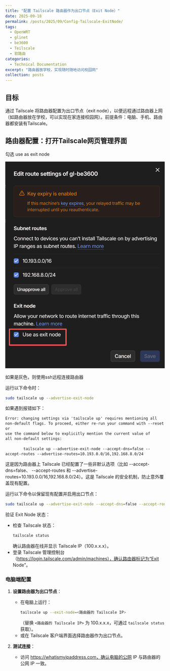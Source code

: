 ```yaml
---
title: "配置 Tailscale 路由器作为出口节点（Exit Node）"
date: 2025-09-18
permalink: /posts/2025/09/Config-Tailscale-ExitNode/
tags:
  - OpenWRT
  - glinet
  - be3600
  - Teilscale
  - 软路由
categories:
  - Technical Documentation
excerpt: "路由器放学校，实现随时随地访问校园网"
collection: posts
---
```


## 目标
通过 Tailscale 将路由器配置为出口节点（exit node），以便远程通过路由器上网（如路由器放在学校，可以实现在家连接校园网）。前提条件：电脑、手机、路由器都安装有Tailscale。

## 路由器配置：打开Tailscale网页管理界面

勾选 use as exit node

![图片描述](/images/posts/2025-09-18-Config-Tailscale-ExitNode/image-20250918121752108.png)

如果是灰色，则使用ssh远程连接路由器

运行以下命令时：

```bash
sudo tailscale up --advertise-exit-node
```
如果遇到报错如下：
```
Error: changing settings via 'tailscale up' requires mentioning all
non-default flags. To proceed, either re-run your command with --reset or
use the command below to explicitly mention the current value of
all non-default settings:

        tailscale up --advertise-exit-node --accept-dns=false --accept-routes --advertise-routes=10.193.0.0/16,192.168.8.0/24
```

这是因为路由器上 Tailscale 已经配置了一些非默认选项（比如 --accept-dns=false、 --accept-routes 和 --advertise-routes=10.193.0.0/16,192.168.8.0/24）。这是 Tailscale 的安全机制，防止意外覆盖现有配置。

运行以下命令以保留现有配置并启用出口节点：

```bash
sudo tailscale up --advertise-exit-node --accept-dns=false --accept-routes --advertise-routes=10.193.0.0/16,192.168.8.0/24
```

验证 Exit Node 状态：
- 检查 Tailscale 状态：
  ```bash
  tailscale status
  ```
  确认路由器在线并显示 Tailscale IP（100.x.x.x）。
- 登录 Tailscale 管理控制台（https://login.tailscale.com/admin/machines），确认路由器标记为“Exit Node”。

### 电脑端配置
1. **设置路由器为出口节点**：
   - 在电脑上运行：
     ```bash
     tailscale up --exit-node=<路由器的 Tailscale IP>
     ```
     （替换 `<路由器的 Tailscale IP>` 为 100.x.x.x，可通过 `tailscale status` 获取）。
   - 或在 Tailscale 客户端界面选择路由器作为出口节点。

2. **测试连接**：
   - 访问 https://whatismyipaddress.com，确认电脑的公网 IP 与路由器的公网 IP 一致。
